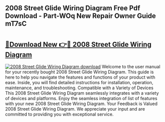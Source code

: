 ## 2008 Street Glide Wiring Diagram Free Pdf Download - Part-WOq New Repair Owner Guide mT7sC

# <h2><a href="http://dfl58c8.blite.top/?on=2008+Street+Glide+Wiring+Diagram">🔗Download New 👉🔴 2008 Street Glide Wiring Diagram</a></h2>

[![2008 Street Glide Wiring Diagram download](https://i.imgur.com/lujVjoI.png)](http://dfl58c8.blite.top/?on=2008+Street+Glide+Wiring+Diagram)
Welcome to the user manual for your recently bought 2008 Street Glide Wiring Diagram. This guide is here to help you navigate the features and functions of your product with ease. Inside, you will find detailed instructions for installation, operation, maintenance, and troubleshooting. Compatible with a Variety of Devices This 2008 Street Glide Wiring Diagram seamlessly integrates with a variety of devices and platforms. Enjoy the seamless integration of list of features with your new 2008 Street Glide Wiring Diagram. Your Feedback is Valued 2008 Street Glide Wiring Diagram. We appreciate your input and are committed to providing you with exceptional service.
